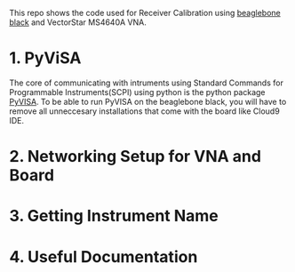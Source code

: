 
This repo shows the code used for Receiver Calibration using [beaglebone black](https://beagleboard.org/black) and VectorStar MS4640A VNA.

# 1. PyViSA

The core of communicating with intruments using Standard Commands for Programmable Instruments(SCPI) using python is the python package [PyVISA](https://pyvisa.readthedocs.io/en/latest/introduction/getting.html). To be able to run PyVISA on the beaglebone black, you will have to remove all unneccesary installations that come with the board like Cloud9 IDE.

# 2. Networking Setup for VNA and Board


# 3. Getting Instrument Name


# 4. Useful Documentation
